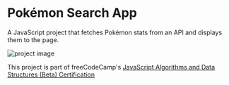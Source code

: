 # Pokémon Search App

A JavaScript project that fetches Pokémon stats from an API and displays them to the page.

![project image](https://res.cloudinary.com/dwguf4w1t/image/upload/v1725126259/Portfolio%20Projects/pokemon-search-app_jgabiq.png)

This project is part of freeCodeCamp's [JavaScript Algorithms and Data Structures (Beta) Certification](https://www.freecodecamp.org/learn/javascript-algorithms-and-data-structures-v8/)